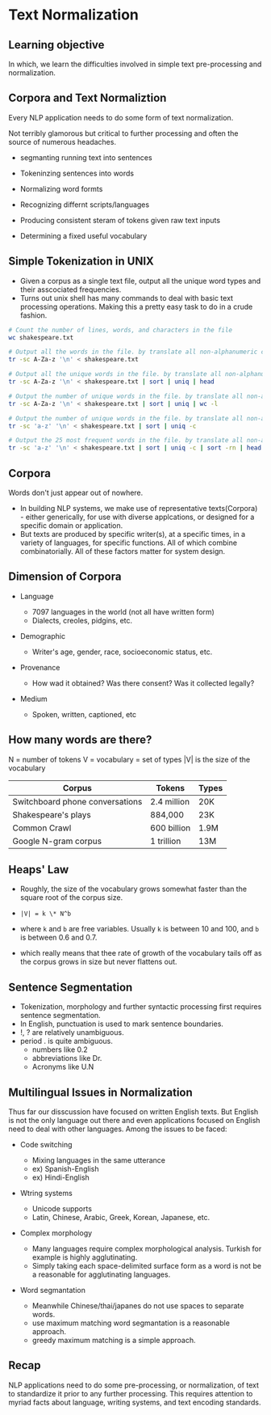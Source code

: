 # Text Normalization

## Learning objective

In which, we learn the difficulties involved in simple text pre-processing and normalization.

## Corpora and Text Normaliztion

Every NLP application needs to do some form of text normalization.

Not terribly glamorous but critical to further processing and often the source of numerous headaches.

- segmanting running text into sentences
- Tokeninzing sentences into words
- Normalizing word formts
- Recognizing differnt scripts/languages

- Producing consistent steram of tokens given raw text inputs
- Determining a fixed useful vocabulary

## Simple Tokenization in UNIX

- Given a corpus as a single text file, output all the unique word types and their asscociated frequencies.
- Turns out unix shell has many commands to deal with basic text processing operations. Making this a pretty easy task to do in a crude fashion.

```bash
# Count the number of lines, words, and characters in the file
wc shakespeare.txt
```

```bash
# Output all the words in the file. by translate all non-alphanumeric characters to newlines.
tr -sc A-Za-z '\n' < shakespeare.txt
```

```bash
# Output all the unique words in the file. by translate all non-alphanumeric characters to newlines.
tr -sc A-Za-z '\n' < shakespeare.txt | sort | uniq | head
```

```bash
# Output the number of unique words in the file. by translate all non-alphanumeric characters to newlines.
tr -sc A-Za-z '\n' < shakespeare.txt | sort | uniq | wc -l
```

```bash
# Output the number of unique words in the file. by translate all non-alphanumeric characters to newlines.
tr -sc 'a-z' '\n' < shakespeare.txt | sort | uniq -c
```

```bash
# Output the 25 most frequent words in the file. by translate all non-alphanumeric characters to newlines.
tr -sc 'a-z' '\n' < shakespeare.txt | sort | uniq -c | sort -rn | head -25
```

## Corpora

Words don't just appear out of nowhere.

- In building NLP systems, we make use of representative texts(Corpora) - either generically, for use with diverse applcations, or designed for a specific domain or application.
- But texts are produced by specific writer(s), at a specific times, in a variety of languages, for specific functions. All of which combine combinatorially. All of these factors matter for system design.

## Dimension of Corpora

- Language

  - 7097 languages in the world (not all have written form)
  - Dialects, creoles, pidgins, etc.

- Demographic

  - Writer's age, gender, race, socioeconomic status, etc.

- Provenance

  - How wad it obtained? Was there consent? Was it collected legally?

- Medium
  - Spoken, written, captioned, etc

## How many words are there?

N = number of tokens
V = vocabulary = set of types
|V| is the size of the vocabulary

| Corpus                          | Tokens      | Types |
| ------------------------------- | ----------- | ----- |
| Switchboard phone conversations | 2.4 million | 20K   |
| Shakespeare's plays             | 884,000     | 23K   |
| Common Crawl                    | 600 billion | 1.9M  |
| Google N-gram corpus            | 1 trillion  | 13M   |

## Heaps' Law

- Roughly, the size of the vocabulary grows somewhat faster than the square root of the corpus size.

- `|V| = k \* N^b`

- where `k` and `b` are free variables. Usually `k` is between 10 and 100, and `b` is between 0.6 and 0.7.
- which really means that thee rate of growth of the vocabulary tails off as the corpus grows in size but never flattens out.

## Sentence Segmentation

- Tokenization, morphology and further syntactic processing first requires sentence segmentation.
- In English, punctuation is used to mark sentence boundaries.
- !, ? are relatively unambiguous.
- period . is quite ambiguous.
  - numbers like 0.2
  - abbreviations like Dr.
  - Acronyms like U.N

## Multilingual Issues in Normalization

Thus far our disscussion have focused on written English texts.
But English is not the only language out there and even applications focused on English need to deal with other languages.
Among the issues to be faced:

- Code switching
  - Mixing languages in the same utterance
  - ex) Spanish-English
  - ex) Hindi-English
- Wtring systems

  - Unicode supports
  - Latin, Chinese, Arabic, Greek, Korean, Japanese, etc.

- Complex morphology

  - Many languages require complex morphological analysis. Turkish for example is highly agglutinating.
  - Simply taking each space-delimited surface form as a word is not be a reasonable for agglutinating languages.

- Word segmantation
  - Meanwhile Chinese/thai/japanes do not use spaces to separate words.
  - use maximum matching word segmantation is a reasonable approach.
  - greedy maximum matching is a simple approach.

## Recap

NLP applications need to do some pre-processing, or normalization, of text to standardize it prior to any further processing.
This requires attention to myriad facts about language, writing systems, and text encoding standards.
